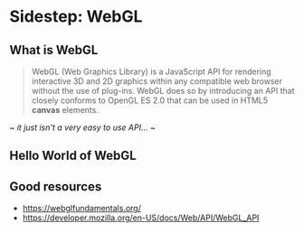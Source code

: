 # Sidestep: WebGL


## What is WebGL

> WebGL (Web Graphics Library) is a JavaScript API for rendering interactive 
> 3D and 2D graphics within any compatible web browser without the use 
> of plug-ins. WebGL does so by introducing an API that closely conforms 
> to OpenGL ES 2.0 that can be used in HTML5 **canvas** elements.

*~ it just isn't a very easy to use API... ~*


## Hello World of WebGL




## Good resources
 - https://webglfundamentals.org/
 - https://developer.mozilla.org/en-US/docs/Web/API/WebGL_API